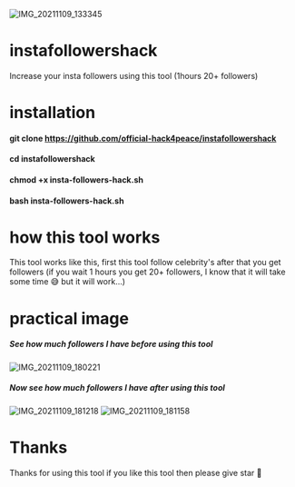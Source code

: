 ![IMG_20211109_133345](https://user-images.githubusercontent.com/90603785/140885538-c005a9aa-f806-41df-8e90-50c684489029.jpg)
# instafollowershack
Increase your insta followers using this tool (1hours 20+ followers)
# installation
#### git clone https://github.com/official-hack4peace/instafollowershack
#### cd instafollowershack
#### chmod +x insta-followers-hack.sh
#### bash insta-followers-hack.sh
# how this tool works
This tool works like this, first this tool follow celebrity's after that you get followers (if you wait 1 hours you get 20+ followers, I know that it will take some time 😅 but it will work...)
# practical image
##### See how much followers I have before using this tool
![IMG_20211109_180221](https://user-images.githubusercontent.com/90603785/140924866-100a125f-eeaf-400e-a82b-12e4bb245a70.jpg)
##### Now see how much followers I have after using this tool
![IMG_20211109_181218](https://user-images.githubusercontent.com/90603785/140926388-033f9a53-17a3-4ad1-8b82-7b8c2cfb25ed.jpg)
![IMG_20211109_181158](https://user-images.githubusercontent.com/90603785/140926600-38629d33-23e9-4988-8151-14df0cea5ef4.jpg)
# Thanks
Thanks for using this tool if you like this tool then please give star 🌟
